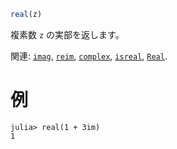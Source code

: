 ```julia
real(z)
```

複素数 `z` の実部を返します。

関連: [`imag`](@ref), [`reim`](@ref), [`complex`](@ref), [`isreal`](@ref), [`Real`](@ref).

# 例

```jldoctest
julia> real(1 + 3im)
1
```
